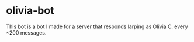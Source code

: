 # olivia-bot
This bot is a bot I made for a server that responds larping as Olivia C. every ~200 messages.
